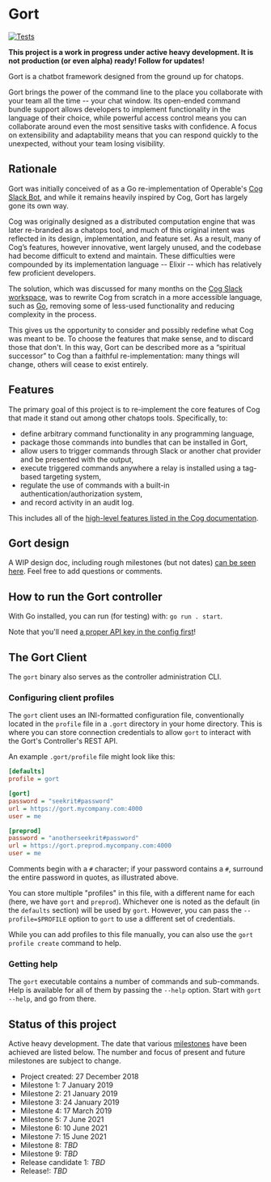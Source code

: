 # Gort

[![Tests](https://github.com/getgort/gort/actions/workflows/test.yaml/badge.svg)](https://github.com/getgort/gort/actions/workflows/test.yaml)

**This project is a work in progress under active heavy development. It is not production (or even alpha) ready! Follow for updates!**

Gort is a chatbot framework designed from the ground up for chatops.

Gort brings the power of the command line to the place you collaborate with your team all the time -- your chat window. Its open-ended command bundle support allows developers to implement functionality in the language of their choice, while powerful access control means you can collaborate around even the most sensitive tasks with confidence. A focus on extensibility and adaptability means that you can respond quickly to the unexpected, without your team losing visibility.

## Rationale

Gort was initially conceived of as a Go re-implementation of Operable's [Cog Slack Bot](https://github.com/operable/cog), and while it remains heavily inspired by Cog, Gort has largely gone its own way.

Cog was originally designed as a distributed computation engine that was later re-branded as a chatops tool, and much of this original intent was reflected in its design, implementation, and feature set. As a result, many of Cog’s features, however innovative, went largely unused, and the codebase had become difficult to extend and maintain. These difficulties were compounded by its implementation language -- Elixir -- which has relatively few proficient developers.

The solution, which was discussed for many months on the [Cog Slack workspace](https://cogbot.slack.com), was to rewrite Cog from scratch in a more accessible language, such as [Go](http://golang.org), removing some of less-used functionality and reducing complexity in the process.

This gives us the opportunity to consider and possibly redefine what Cog was meant to be. To choose the features that make sense, and to discard those that don't. In this way, Gort can be described more as a “spiritual successor” to Cog than a faithful re-implementation: many things will change, others will cease to exist entirely.

## Features

The primary goal of this project is to re-implement the core features of Cog that made it stand out among other chatops tools. Specifically, to:

- define arbitrary command functionality in any programming language,
- package those commands into bundles that can be installed in Gort,
- allow users to trigger commands through Slack or another chat provider and be presented with the output,
- execute triggered commands anywhere a relay is installed using a tag-based targeting system,
- regulate the use of commands with a built-in authentication/authorization system,
- and record activity in an audit log.

This includes all of the [high-level features listed in the Cog documentation](https://web.archive.org/web/20191130061912/http://book.cog.bot/sections/introducing_cog.html#current-featuress).

<!-- ## Non-Goals

While some effort will be made to support existing functionality (such as Cog bundles), perfect compatibility is explicitly not guaranteed (however, a migration guide should be written eventually). -->

## Gort design

A WIP design doc, including rough milestones (but not dates) [can be seen here](https://docs.google.com/document/d/1u7LzEzPjT1L8_xkHL577cKeuQdCiCQAww8M0rx1QXEM/edit?usp=sharing). Feel free to add questions or comments.

## How to run the Gort controller

With Go installed, you can run (for testing) with: `go run . start`.

Note that you'll need [a proper API key in the config first](https://getgort.github.io/gort-guide/quickstart.html)!

## The Gort Client

The `gort` binary also serves as the controller administration CLI.

### Configuring client profiles

The `gort` client uses an INI-formatted configuration file, conventionally
located in the `profile` file in a `.gort` directory in your home directory.
This is where you can store connection credentials to allow `gort` to interact
with the Gort's Controller's REST API.

An example `.gort/profile` file might look like this:

```ini
[defaults]
profile = gort

[gort]
password = "seekrit#password"
url = https://gort.mycompany.com:4000
user = me

[preprod]
password = "anotherseekrit#password"
url = https://gort.preprod.mycompany.com:4000
user = me
```

Comments begin with a `#` character; if your password contains a `#`,
surround the entire password in quotes, as illustrated above.

You can store multiple "profiles" in this file, with a different name
for each (here, we have `gort` and `preprod`). Whichever one is noted
as the default (in the `defaults` section) will be used by
`gort`. However, you can pass the `--profile=$PROFILE` option to
`gort` to use a different set of credentials.

While you can add profiles to this file manually, you can also use the
`gort profile create` command to help.

### Getting help

The `gort` executable contains a number of commands and sub-commands.
Help is available for all of them by passing the `--help` option.
Start with `gort --help`, and go from there.

## Status of this project

Active heavy development. The date that various [milestones](TODO.md) have been achieved are listed below. The number and focus of present and future milestones are subject to change.

- Project created: 27 December 2018
- Milestone 1: 7 January 2019
- Milestone 2: 21 January 2019
- Milestone 3: 24 January 2019
- Milestone 4: 17 March 2019
- Milestone 5: 7 June 2021
- Milestone 6: 10 June 2021
- Milestone 7: 15 June 2021
- Milestone 8: _TBD_
- Milestone 9: _TBD_
- Release candidate 1: _TBD_
- Release!: _TBD_
